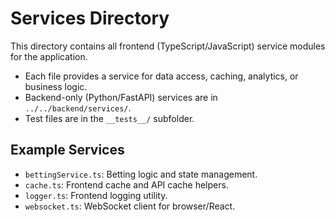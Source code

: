 # Services Directory

This directory contains all frontend (TypeScript/JavaScript) service modules for the application.

- Each file provides a service for data access, caching, analytics, or business logic.
- Backend-only (Python/FastAPI) services are in `../../backend/services/`.
- Test files are in the `__tests__/` subfolder.

## Example Services

- `bettingService.ts`: Betting logic and state management.
- `cache.ts`: Frontend cache and API cache helpers.
- `logger.ts`: Frontend logging utility.
- `websocket.ts`: WebSocket client for browser/React.
